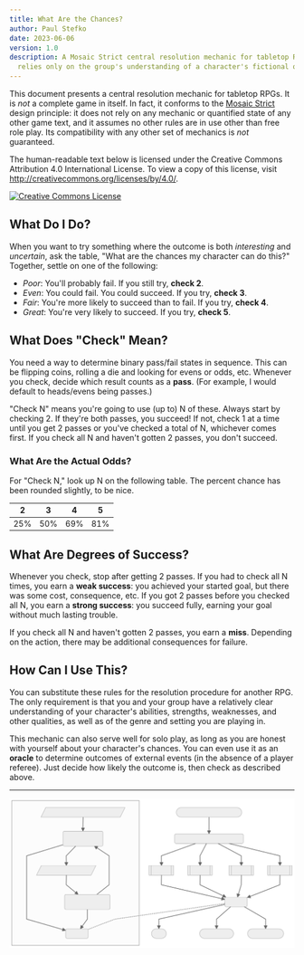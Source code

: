 ```yaml
---
title: What Are the Chances?
author: Paul Stefko
date: 2023-06-06
version: 1.0
description: A Mosaic Strict central resolution mechanic for tabletop RPGs that
  relies only on the group's understanding of a character's fictional qualities.
---
```


This document presents a central resolution mechanic for tabletop RPGs. It is
_not_ a complete game in itself. In fact, it conforms to the [Mosaic Strict]
design principle: it does not rely on any mechanic or quantified state of any
other game text, and it assumes no other rules are in use other than free
role play. Its compatibility with any other set of mechanics is _not_
guaranteed.

The human-readable text below is licensed under the Creative Commons Attribution
4.0 International License. To view a copy of this license, visit
<http://creativecommons.org/licenses/by/4.0/>.

[![Creative Commons License](https://i.creativecommons.org/l/by/4.0/80x15.png "CC-BY 4.0")][cc]

## What Do I Do?

When you want to try something where the outcome is both _interesting_ and
_uncertain_, ask the table, "What are the chances my character can do this?"
Together, settle on one of the following:

- _Poor_: You'll probably fail. If you still try, **check 2**.
- _Even_: You could fail. You could succeed. If you try, **check 3**.
- _Fair_: You're more likely to succeed than to fail. If you try, **check 4**.
- _Great_: You're very likely to succeed. If you try, **check 5**.

## What Does "Check" Mean?

You need a way to determine binary pass/fail states in sequence. This can be
flipping coins, rolling a die and looking for evens or odds, etc. Whenever
you check, decide which result counts as a **pass**. (For example, I would
default to heads/evens being passes.)

"Check N" means you're going to use (up to) N of these. Always start by
checking 2. If they're both passes, you succeed! If not, check 1 at a time until
you get 2 passes or you've checked a total of N, whichever comes first. If you
check all N and haven't gotten 2 passes, you don't succeed.

### What Are the Actual Odds?

For "Check N," look up N on the following table. The percent chance has been
rounded slightly, to be nice.

|  2  |  3  |  4  |  5  |
| :-: | :-: | :-: | :-: |
| 25% | 50% | 69% | 81% |

## What Are Degrees of Success?

Whenever you check, stop after getting 2 passes. If you had to check all N
times, you earn a **weak success**: you achieved your started goal, but there
was some cost, consequence, etc. If you got 2 passes before you checked all N,
you earn a **strong success**: you succeed fully, earning your goal without much
lasting trouble.

If you check all N and haven't gotten 2 passes, you earn a **miss**. Depending
on the action, there may be additional consequences for failure.

## How Can I Use This?

You can substitute these rules for the resolution procedure for another RPG.
The only requirement is that you and your group have a relatively clear
understanding of your character's abilities, strengths, weaknesses, and other
qualities, as well as of the genre and setting you are playing in.

This mechanic can also serve well for solo play, as long as you are honest with
yourself about your character's chances. You can even use it as an **oracle** to
determine outcomes of external events (in the absence of a player referee). Just
decide how likely the outcome is, then check as described above.

---

![](./chances-1.svg)

<!-- Links & References -->

[Mosaic Strict]: http://blog.trilemma.com/2021/02/nothing-at-bottom-mosaic-strict-rpg.html
[cc]: http://creativecommons.org/licenses/by/4.0/
